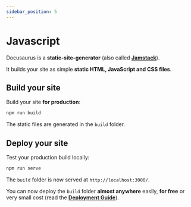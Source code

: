 ```yaml
---
sidebar_position: 5
---
```


# Javascript

Docusaurus is a **static-site-generator** (also called **[Jamstack](https://jamstack.org/)**).

It builds your site as simple **static HTML, JavaScript and CSS files**.

## Build your site

Build your site **for production**:

```bash
npm run build
```

The static files are generated in the `build` folder.

## Deploy your site

Test your production build locally:

```bash
npm run serve
```

The `build` folder is now served at `http://localhost:3000/`.

You can now deploy the `build` folder **almost anywhere** easily, **for free** or very small cost (read the **[Deployment Guide](https://docusaurus.io/docs/deployment)**).
